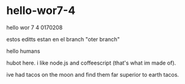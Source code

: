 # hello-wor7-4
hello wor 7 4 0170208

estos editts estan en el branch "oter branch"

hello humans

hubot here. i like node.js and coffeescript (that's what im made of).

ive had tacos on the moon and find them far superior to earth tacos.

